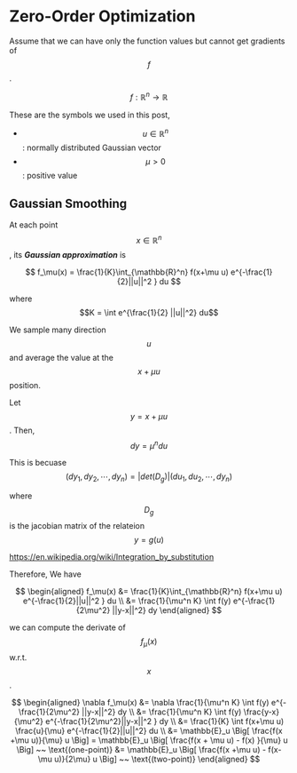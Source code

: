 # Zero-Order Optimization

Assume that we can have only the function values but cannot get gradients of $$f$$.

$$
f : \mathbb{R}^n \rightarrow \mathbb{R}
$$

These are the symbols we used in this post,&#x20;

* $$u\in \mathbb{R}^n$$: normally distributed Gaussian vector&#x20;
* $$\mu>0$$: positive value

## Gaussian Smoothing

At each point $$x\in \mathbb{R}^n$$, its _**Gaussian approximation**_ is&#x20;

$$
f_\mu(x) = \frac{1}{K}\int_{\mathbb{R}^n} f(x+\mu u) e^{-\frac{1}{2}||u||^2 } du
$$

where $$K = \int e^{\frac{1}{2} ||u||^2}  du$$

We sample many direction $$u$$ and average the value at the $$x+\mu u$$ position.&#x20;

Let $$ y = x+ \mu u $$. Then, $$dy = \mu^n du$$  

This is becuase  $$(dy_1, dy_2, \cdots, dy_n) = |det(D_g)| (du_1, du_2, \cdots, dy_n)$$

where $$D_g$$ is the jacobian matrix of the relateion $$y = g(u)$$

https://en.wikipedia.org/wiki/Integration_by_substitution

Therefore, We have 

$$
\begin{aligned}
f_\mu(x) &= \frac{1}{K}\int_{\mathbb{R}^n} f(x+\mu u) e^{-\frac{1}{2}||u||^2 } du \\ 
&=  \frac{1}{\mu^n K} \int f(y) e^{-\frac{1}{2\mu^2} ||y-x||^2} dy 
\end{aligned}
$$


we can compute the derivate of $$f_\mu(x)$$ w.r.t. $$x$$. 

$$
\begin{aligned}
\nabla f_\mu(x) &=  \nabla  \frac{1}{\mu^n K} \int f(y) e^{-\frac{1}{2\mu^2} ||y-x||^2} dy \\
&= \frac{1}{\mu^n K} \int f(y) \frac{y-x}{\mu^2} e^{-\frac{1}{2\mu^2}||y-x||^2 } dy \\
&= \frac{1}{K} \int f(x+\mu u) \frac{u}{\mu} e^{-\frac{1}{2}||u||^2} du \\
&= \mathbb{E}_u \Big[ \frac{f(x +\mu u)}{\mu} u \Big] = \mathbb{E}_u \Big[ \frac{f(x + \mu u) - f(x) }{\mu} u \Big] ~~ \text{(one-point)}
&= \mathbb{E}_u \Big[ \frac{f(x +\mu u) - f(x- \mu u)}{2\mu} u \Big]  ~~ \text{(two-point)}
\end{aligned}
$$








